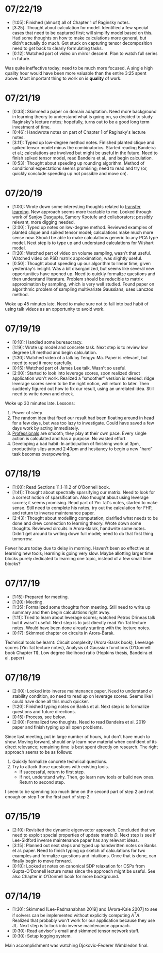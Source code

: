 # 07/22/19

- \[1:05\]: Finished (almost) all of Chapter 1 of Raginsky notes.
- \[3:25\]: Thought about calculation for model. Identified a few special cases that need to be captured first; will simplify model based on this. Had some thoughts on how to make calculations more general, but didn't actually do much. Got stuck on capturing tensor decomposition need to get back to clearly formulating tasks.
- \[0:12\]: Watched part of video on mirror descent. Plan to watch full series in future.

Was quite ineffective today; need to be much more focused. A single high quality hour would have been more valuable than the entire 3:25 spent above. Most important thing to work on is **quality** of work. 

# 07/21/19

- \[0:33\]: Skimmed a paper on domain adaptation. Need more background in learning theory to understand what is going on, so decided to study Raginsky's lecture notes; hopefully, turns out to be a good long term investment of time.
- \[0:46\]: Handwrote notes on part of Chapter 1 of Raginsky's lecture notes.
- \[3:11\]: Typed up low-degree method notes. Finished planted clique and spiked tensor model minus the combinatorics. Started reading Bandeira et al.; calculations are involved but might be useful in the future. Need to finish spiked tensor model, read Bandeira et al., and begin calculation.
- \[0:53\]: Thought about speeding up rounding algorithm. Method of conditional expectations seems promising; need to read and try (or, quickly conclude speeding up not possible and move on).


# 07/20/19

- \[1:00\]: Wrote down some interesting thoughts related to [transfer learning](https://arxiv.org/pdf/1803.01833.pdf). New approach seems more tractable to me. Looked through work of Sanjoy Dasgupta, Samory Kpotufe and collaborators; possibly relevant, more digging needed.
- \[2:00\]: Typed up notes on low-degree method. Reviewed examples of planted clique and spiked tensor model; calculations make much more sense now. Should be able to make calculations generic to any PCA type model. Next step is to type up and understand calculations for Wishart model.
- \[1:20\]: Watched part of video on volume sampling, wasn't that useful. Watched video on PSD matrix approximation, was slightly useful.
- \[0:50\]: Thought about speeding up our algorithm to linear time, given yesterday's insight. Was a bit disorganized, but seems like several new opportunities have opened up. Need to quickly formalize questions and then understand literature. Problem should be reducible to matrix approximation by sampling, which is very well studied. Found paper on algorithmic problem of sampling multivariate Gaussians, uses Lanczos method.

Woke up 45 minutes late. Need to make sure not to fall into bad habit of using talk videos as an opportunity to avoid work.

# 07/19/19

- \[0:10\]: Handled some bureaucracy.
- \[1:19\]: Wrote up model and concrete task. Next step is to review low degreee LR method and begin calculation.
- \[1:30\]: Watched video of a talk by Tengyu Ma. Paper is relevant, but need to read it more carefully.
- \[0:15\]: Watched part of James Lee talk. Wasn't so useful.
- \[2:00\]: Started to look into leverage scores, soon realized direct application won't work. Realized a "smoother" version is needed: ridge leverage scores seem to be the right notion, will return to later. Then suddenly figured out how to fix our result, using an unrelated idea. Still need to write down and check.

Woke up 30 minutes late. Lessons:

1. Power of sleep.
2. The random idea that fixed our result had been floating around in head for a few days, but was too lazy to investigate. Could have saved a few days work by acting immediately.
3. [Professionals](https://www.youtube.com/watch?v=9Bnl6jMwGfQ) are smooth; they play at their own pace. Every single action is calculated and has a purpose. No wasted effort.
4. Developing a bad habit: In anticipation of finishing work at 3pm, productivity slips around 2:40pm and hesitancy to begin a new "hard" task becomes overpowering.

# 07/18/19

- \[1:00\]: Read Sections 11.1-11.2 of O'Donnell book.
- \[1:41\]: Thought about spectrally sparsifying our matrix.  Need to look for a correct notion of sparsification. Also thought about using leverage scores; it seems promising. Read part of Yin Tat's notes, started to make sense. Still need to complete his notes, try out the calculation for FHP, and return to inverse maintenance paper.
- \[2:43\]: Thought about modelling computation, clarified what needs to be done and drew connection to learning theory. Wrote down some thoughts. Reviewed circuits in Arora-Barak, handwrite some notes. Didn't get around to writing down full model; need to do that first thing tomorrow.


Fewer hours today due to delay in morning. Haven't been so effective at learning new tools; learning is going very slow. Maybe allotting larger time blocks purely dedicated to learning one topic, instead of a few small time blocks?

# 07/17/19

- \[1:15\]: Prepared for meeting.
- \[1:20\]: Meeting.
- \[1:35\]: Formalized some thoughts from meeting. Still need to write up summary and then begin calculations right away.
- \[1:11\]: Tried to learn about leverage scores; watched Petros Drineas talk but it wasn't useful. Next step is to just directly read Yin Tat lecture notes. Would have been done already starting with the lecture notes.
- \[0:17\]: Skimmed chapter on circuits in Arora-Barak.

Technical tools be learnt: Circuit complexity (Arora-Barak book), Leverage scores (Yin Tat lecture notes), Analysis of Gaussian functions (O'Donnell book Chapter 11), Low degree likelihood ratio (Hopkins thesis, Bandeira et al. paper)

# 07/16/19

- \[2:00\]: Looked into inverse maintenance paper. Need to understand $\sigma$ stability condition, so need to read up on leverage scores. Seems like I could have done all this much quicker.
- \[1:20\]: Finished typing notes on Banks et al. Next step is to formalize questions and future directions.
- \[0:15\]: Process, see below.
- \[2:00\]: Formalized two thoughts. Need to read Bandeira et al. 2019 paper and finish typing up all open problems.

Since last meeting, put in large number of hours, but don't have much to show. Moving forward, should only learn new material when confident of its direct relevance; remaining time is best spent directly on research. The right approach seems to be as follows:

1. Quickly formalize concrete technical questions.
2. Try to attack those questions with existing tools.
    - If successful, return to first step.
    - If not, understand why. Then, go learn new tools or build new ones. Return to second step.

I seem to be spending too much time on the second part of step 2 and not enough on step 1 or the first part of step 2.
# 07/15/19

- \[2:10\]: Revisited the dynamic eigenvector approach. Concluded that we need to exploit special properties of update matrix $D$. Next step is see if Lee-Sidford inverse maintenance paper has any relevant ideas.
- \[3:15\]: Planned out next steps and typed up handwritten notes on Banks et al. paper. Need to finish typing up sketch of calculations for two examples and formalize questions and intuitions. Once that is done, can finally begin to move forward.
- \[0:10\]: Looked at notes on canonical SDP relaxation for CSPs from Gupta-O'Donnell lecture notes since the approach might be useful. See also Chapter in O'Donnell book for more background.

# 07/14/19

- \[1:30\]: Skimmed \[Lee-Padmanabhan 2019\] and \[Arora-Kale 2007\] to see if solvers can be implemented without explicitly computing $A^T A$. Realized that probably won't work for our application because they use JL. Next step is to look into inverse maintenance approach.
- \[0:30\]: Read advisor's email and skimmed tensor network stuff.
- \[0:30\]: Setup logging system.

Main accomplishment was watching Djokovic-Federer Wimbledon final.
